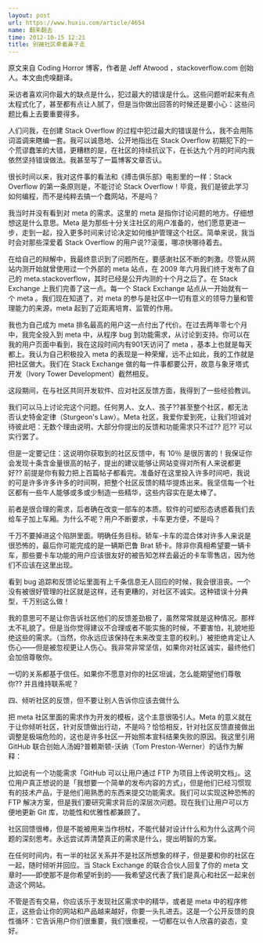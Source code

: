 ```yaml
---
layout: post
url: https://www.huxiu.com/article/4654
name: 翻来翻去
time: 2012-10-15 12:21
title: 别被社区牵着鼻子走
---
```

原文来自 Coding Horror 博客，作者是 Jeff Atwood ，stackoverflow.com 创始人。本文由虎嗅翻译。

采访者喜欢问你最大的缺点是什么，犯过最大的错误是什么。这些问题听起来有点太程式化了，甚至都有点让人腻了，但是当你做出回答的时候还是要小心：这些问题比看上去要重要得多。

人们问我，在创建 Stack Overflow 的过程中犯过最大的错误是什么，我不会用陈词滥调来瞎编一套。我可以诚恳地、公开地指出在 Stack Overflow 初期犯下的一个荒谬蠢笨的大错，更糟糕的是，在社区的持续抗议下，在长达九个月的时间内我依然坚持错误做法。我甚至写了一篇博客文章否认。

很长时间以来，我对这件事的看法和《搏击俱乐部》电影里的一样：Stack Overflow 的第一条原则是，不能讨论 Stack Overflow！毕竟，我们是彼此学习如何编程，而不是纯粹去搞一个蠢网站，不是吗？

我当时并没有看到对 meta 的需求。这里的 meta 是指你讨论问题的地方。仔细想想这是什么意思。Meta 是为那些十分关注社区的用户准备的，他们愿意更进一步，走到一起，投入更多时间来讨论决定如何维护管理这个社区。简单来说，我当时会对那些深爱着 Stack Overflow 的用户说??滚蛋，哪凉快哪待着去。

在给自己的辩解中，我最终意识到了问题所在，要感谢社区不断的刺激。尽管从网站内测开始就曾使用过一个外部的 meta 站点，在 2009 年六月我们终于发布了自己的 meta.stackoverflow，其时已经是公开内测的十个月之后了。在 Stack Exchange 上我们完善了这一点。每一个 Stack Exchange 站点从一开始就有一个 meta 。我们现在知道了，对 meta 的参与是社区中一切有意义的领导力量和管理能力的来源，meta 起到了近距离培育、监管的作用。

我也为自己成为 meta 排名最高的用户这一点付出了代价。在过去两年零七个月中，我完全投入到 meta 中，从程序 bug 到功能需求，从讨论到支持。你可以在我的用户页面中看到，我在这段时间内有901天访问了 meta ，基本上也就是每天都上。我认为自己积极投入 meta 的表现是一种荣耀，远不止如此，我的工作就是把社区做大。我们在 Stack Exchange 做的每一件事都要公开，故意与象牙塔式开发（Ivory Tower Development）截然相反。

这段期间，在与社区共同开发软件、应对社区反馈方面，我得到了一些经验教训。

我们可以马上讨论完这个问题。任何男人、女人、孩子??甚至整个社区，都无法否认史特金定律（Sturgeon's Law）。Meta 社区，我爱你爱到死，让我们坦诚对待彼此吧：无数个理由说明，大部分你提出的反馈和功能需求只不过?? 厄?? 可以实行罢了。

但是一定要记住：这说明你获取到的社区反馈中，有 10％ 是很厉害的！我保证你会发现十条含金量很高的帖子，提出的建议能够让网站变得对所有人来说都更好?? 前提是你有毅力把上百篇帖子都看完。准备好在这里投入许多时间吧，我说的可是许多许多许多的时间啊，把整个社区反馈的精华提炼出来。我坚信每一个社区都有一些牛人能够或多或少制造一些精华，这些内容实在是太棒了。

前者是很合理的需求，后者确在改变一部车的本质。软件的可塑形态诱惑着我们去给车子加上车厢。为什么不呢？用户不断要求，卡车更方便，不是吗？

千万不要掉进这个陷阱里面。明确任务目标。轿车-卡车的混合体对许多人来说是很恐怖的，最后你可能完成的是一辆斯巴鲁 Brat 轿卡。除非你真相希望要一辆卡车，那些要卡车功能的用户应该很友好的被告知怎样去最近的卡车零售店，因为他们不应该在这里出现。

看到 bug 追踪和反馈论坛里面有上千条信息无人回应的时候，我会很沮丧。一个没有被很好管理的社区就是这样，还有更糟的，对社区不诚实。这种错误十分典型，千万别这么做！

我的意思可不是让你告诉社区他们的反馈差劲极了，虽然常常就是这种情况。那样太不礼貌了。但是当你觉得建议不合理或者不能实施的时候，不要害怕，礼貌地拒绝这些的需求。（当然，你永远应该保持在未来改变主意的权利。）被拒绝肯定让人伤心——但是被忽视更让人伤心。我非常非常坚信，如果你对社区诚实，最终他们会加倍尊敬你。

一切的关系都基于信任。如果你不愿意对你的社区坦诚，怎么能期望他们尊敬你?? 并且维持联系呢？

四、倾听社区的反馈，但不要让别人告诉你应该去做什么

把 meta 社区里面的需求作为开发的模板，这个主意很吸引人。Meta 的意义就在于让你倾听社区，针对反馈做出行动，不是吗？恰恰相反，针对社区反馈直接做出调整是极端危险的，这也是许多社区一开始照本宣科结果失败的原因。我这里引用 GitHub 联合创始人汤姆?普赖斯顿-沃纳（Tom Preston-Werner）的话作为解释：

比如说有一个功能需求「GitHub 可以让用户通过 FTP 为项目上传说明文档」。这位用户真正想说的是「我想要一个简单的发布内容的方式」，但是他们已经习惯现有的技术产品，于是他们用熟悉的东西来提交功能需求。我们可以实现这种恐怖的 FTP 解决方案，但是我们要研究需求背后的深层次问题。现在我们让用户可以方便地更新 Git 库，功能性和优雅性都兼顾了。

社区回馈很棒，但是不能被用来当作枴杖，不能代替对设计什么和为什么这两个问题的深刻思考。永远尝试弄清楚真正的需求是什么，提出明智的方案。

在任何时间内，有一半的社区关系并不是社区所想象的样子，但是要和你的社区在一起，随时倾听并回应。当 Stack Exchange 的联合合伙人回复了你的 meta 文章时——即使那不是你希望听到的——我希望这代表了我们是真心和社区一起来创造这个网站。

不管是否有交易，你应该乐于发现社区需求中的精华，或者是 meta 中的程序修正，这些会让你的网站和产品越来越好，你要一头扎进去。这是一个公开反馈的良性循环：它告诉用户你们很重要，我们很重视，一切都在以令人欣喜的姿态，变好。

